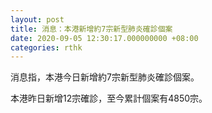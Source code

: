 ```yaml
---
layout: post
title: 消息：本港新增約7宗新型肺炎確診個案
date: 2020-09-05 12:30:17.000000000 +08:00
categories: rthk
---
```


消息指，本港今日新增約7宗新型肺炎確診個案。

本港昨日新增12宗確診，至今累計個案有4850宗。
